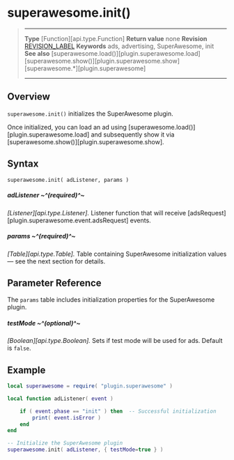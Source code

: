 # superawesome.init()

> --------------------- ------------------------------------------------------------------------------------------
> __Type__              [Function][api.type.Function]
> __Return value__      none
> __Revision__          [REVISION_LABEL](REVISION_URL)
> __Keywords__          ads, advertising, SuperAwesome, init
> __See also__          [superawesome.load()][plugin.superawesome.load]
>						[superawesome.show()][plugin.superawesome.show]
>						[superawesome.*][plugin.superawesome]
> --------------------- ------------------------------------------------------------------------------------------


## Overview

`superawesome.init()` initializes the SuperAwesome plugin.

Once initialized, you can load an ad using [superawesome.load()][plugin.superawesome.load] and subsequently show it via [superawesome.show()][plugin.superawesome.show].


## Syntax

	superawesome.init( adListener, params )

##### adListener ~^(required)^~
_[Listener][api.type.Listener]._ Listener function that will receive [adsRequest][plugin.superawesome.event.adsRequest] events.

##### params ~^(required)^~
_[Table][api.type.Table]._ Table containing SuperAwesome initialization values — see the next section for details.


## Parameter Reference

The `params` table includes initialization properties for the SuperAwesome plugin.

##### testMode ~^(optional)^~
_[Boolean][api.type.Boolean]._ Sets if test mode will be used for ads. Default is `false`.


## Example

``````lua
local superawesome = require( "plugin.superawesome" )

local function adListener( event )

	if ( event.phase == "init" ) then  -- Successful initialization
		print( event.isError )
	end
end

-- Initialize the SuperAwesome plugin
superawesome.init( adListener, { testMode=true } )
``````
